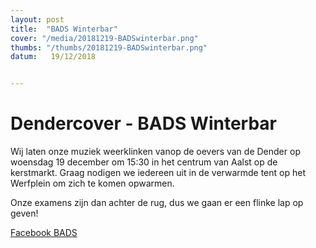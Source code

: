 ```yaml
---
layout: post
title:  "BADS Winterbar"
cover: "/media/20181219-BADSwinterbar.png"
thumbs: "/thumbs/20181219-BADSwinterbar.png"
datum:   19/12/2018


---
```


# Dendercover - BADS Winterbar

Wij laten onze muziek weerklinken vanop de oevers van de Dender op woensdag 19 december om 15:30 in het centrum van Aalst op de kerstmarkt. Graag nodigen we iedereen uit in de verwarmde tent op het Werfplein om zich te komen opwarmen.

Onze examens zijn dan achter de rug, dus we gaan er een flinke lap op geven!

[Facebook BADS](https://www.facebook.com/BADSwinterbar/)